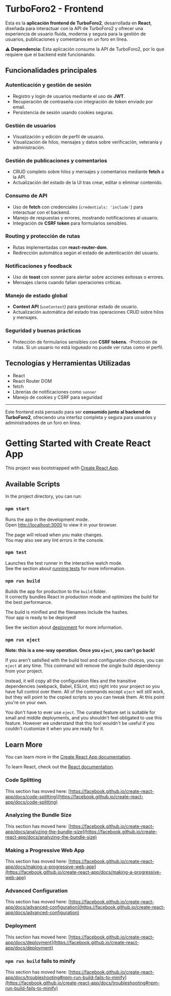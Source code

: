 # TurboForo2 - Frontend

Esta es la **aplicación frontend de TurboForo2**, desarrollada en **React**, diseñada para interactuar con la API de TurboForo2 y ofrecer una experiencia de usuario fluida, moderna y segura para la gestión de usuarios, publicaciones y comentarios en un foro en línea.

⚠️ **Dependencia:** Esta aplicación consume la API de TurboForo2, por lo que requiere que el backend esté funcionando.

## Funcionalidades principales

### Autenticación y gestión de sesión
- Registro y login de usuarios mediante el uso de **JWT**.
- Recuperación de contraseña con integración de token enviado por email.
- Persistencia de sesión usando cookies seguras.

### Gestión de usuarios
- Visualización y edición de perfil de usuario.
- Visualización de hilos, mensajes y datos sobre verificación, veteranía y administración.

### Gestión de publicaciones y comentarios
- CRUD completo sobre hilos y mensajes y comentarios mediante **fetch** a la API.
- Actualización del estado de la UI tras crear, editar o eliminar contenido.

### Consumo de API
- Uso de **fetch** con credenciales (`credentials: 'include'`) para interactuar con el backend.
- Manejo de respuestas y errores, mostrando notificaciones al usuario.
- Integración de **CSRF token** para formularios sensibles.

### Routing y protección de rutas
- Rutas implementadas con **react-router-dom**.
- Redirección automática según el estado de autenticación del usuario.

### Notificaciones y feedback
- Uso de **toast** con sonner para alertar sobre acciones exitosas o errores.
- Mensajes claros cuando fallan operaciones críticas.

### Manejo de estado global
- **Context API** (`useContext`) para gestionar estado de usuario.
- Actualización automática del estado tras operaciones CRUD sobre hilos y mensajes.

### Seguridad y buenas prácticas
- Protección de formularios sensibles con **CSRF tokens**.
-Protcción de rutas. Si un usuario no está logueado no puede ver rutas como el perfil.

## Tecnologías y Herramientas Utilizadas
- React
- React Router DOM
- fetch
- Librerías de notificaciones como `sonner`
- Manejo de cookies y CSRF para seguridad

---

Este frontend está pensado para ser **consumido junto al backend de TurboForo2**, ofreciendo una interfaz completa y segura para usuarios y administradores de un foro en línea.









# Getting Started with Create React App

This project was bootstrapped with [Create React App](https://github.com/facebook/create-react-app).

## Available Scripts

In the project directory, you can run:

### `npm start`

Runs the app in the development mode.\
Open [http://localhost:3000](http://localhost:3000) to view it in your browser.

The page will reload when you make changes.\
You may also see any lint errors in the console.

### `npm test`

Launches the test runner in the interactive watch mode.\
See the section about [running tests](https://facebook.github.io/create-react-app/docs/running-tests) for more information.

### `npm run build`

Builds the app for production to the `build` folder.\
It correctly bundles React in production mode and optimizes the build for the best performance.

The build is minified and the filenames include the hashes.\
Your app is ready to be deployed!

See the section about [deployment](https://facebook.github.io/create-react-app/docs/deployment) for more information.

### `npm run eject`

**Note: this is a one-way operation. Once you `eject`, you can't go back!**

If you aren't satisfied with the build tool and configuration choices, you can `eject` at any time. This command will remove the single build dependency from your project.

Instead, it will copy all the configuration files and the transitive dependencies (webpack, Babel, ESLint, etc) right into your project so you have full control over them. All of the commands except `eject` will still work, but they will point to the copied scripts so you can tweak them. At this point you're on your own.

You don't have to ever use `eject`. The curated feature set is suitable for small and middle deployments, and you shouldn't feel obligated to use this feature. However we understand that this tool wouldn't be useful if you couldn't customize it when you are ready for it.

## Learn More

You can learn more in the [Create React App documentation](https://facebook.github.io/create-react-app/docs/getting-started).

To learn React, check out the [React documentation](https://reactjs.org/).

### Code Splitting

This section has moved here: [https://facebook.github.io/create-react-app/docs/code-splitting](https://facebook.github.io/create-react-app/docs/code-splitting)

### Analyzing the Bundle Size

This section has moved here: [https://facebook.github.io/create-react-app/docs/analyzing-the-bundle-size](https://facebook.github.io/create-react-app/docs/analyzing-the-bundle-size)

### Making a Progressive Web App

This section has moved here: [https://facebook.github.io/create-react-app/docs/making-a-progressive-web-app](https://facebook.github.io/create-react-app/docs/making-a-progressive-web-app)

### Advanced Configuration

This section has moved here: [https://facebook.github.io/create-react-app/docs/advanced-configuration](https://facebook.github.io/create-react-app/docs/advanced-configuration)

### Deployment

This section has moved here: [https://facebook.github.io/create-react-app/docs/deployment](https://facebook.github.io/create-react-app/docs/deployment)

### `npm run build` fails to minify

This section has moved here: [https://facebook.github.io/create-react-app/docs/troubleshooting#npm-run-build-fails-to-minify](https://facebook.github.io/create-react-app/docs/troubleshooting#npm-run-build-fails-to-minify)

